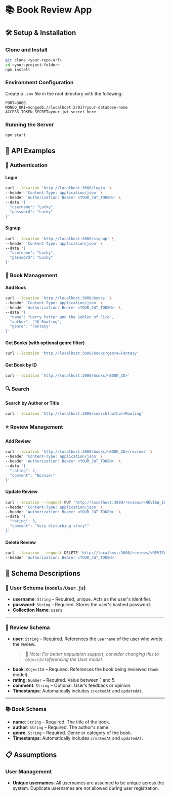 # 📚 Book Review App

## 🛠️ Setup & Installation

### Clone and Install
```bash
git clone <your-repo-url>
cd <your-project-folder>
npm install
```

### Environment Configuration
Create a `.env` file in the root directory with the following:
```env
PORT=3000
MONGO_URI=mongodb://localhost:27017/your-database-name
ACCESS_TOKEN_SECRET=your_jwt_secret_here
```

### Running the Server
```bash
npm start
```

## 🔧 API Examples

### 🔐 Authentication

#### Login
```bash
curl --location 'http://localhost:3000/login' \
--header 'Content-Type: application/json' \
--header 'Authorization: Bearer <YOUR_JWT_TOKEN>' \
--data '{
  "username": "Lucky",
  "password": "Lucky"
}'
```

#### Signup
```bash
curl --location 'http://localhost:3000/signup' \
--header 'Content-Type: application/json' \
--data '{
  "username": "Lucky",
  "password": "Lucky"
}'
```

### 📖 Book Management

#### Add Book
```bash
curl --location 'http://localhost:3000/books' \
--header 'Content-Type: application/json' \
--header 'Authorization: Bearer <YOUR_JWT_TOKEN>' \
--data '{
  "name": "Harry Potter and the Goblet of Fire",
  "author": "JK Rowling",
  "genre": "Fantasy"
}'
```

#### Get Books (with optional genre filter)
```bash
curl --location 'http://localhost:3000/books?genre=Fantasy'
```

#### Get Book by ID
```bash
curl --location 'http://localhost:3000/books/<BOOK_ID>'
```

### 🔍 Search

#### Search by Author or Title
```bash
curl --location 'http://localhost:3000/search?author=Rowling'
```

### ⭐ Review Management

#### Add Review
```bash
curl --location 'http://localhost:3000/books/<BOOK_ID>/reviews' \
--header 'Content-Type: application/json' \
--header 'Authorization: Bearer <YOUR_JWT_TOKEN>' \
--data '{
  "rating": 2,
  "comment": "Normie!"
}'
```

#### Update Review
```bash
curl --location --request PUT 'http://localhost:3000/reviews/<REVIEW_ID>' \
--header 'Content-Type: application/json' \
--header 'Authorization: Bearer <YOUR_JWT_TOKEN>' \
--data '{
  "rating": 3,
  "comment": "Very disturbing story!"
}'
```

#### Delete Review
```bash
curl --location --request DELETE 'http://localhost:3000/reviews/<REVIEW_ID>' \
--header 'Authorization: Bearer <YOUR_JWT_TOKEN>'
```

## 🧩 Schema Descriptions

### 👤 User Schema (`models/User.js`)
- **username**: `String` – Required, unique. Acts as the user's identifier.
- **password**: `String` – Required. Stores the user's hashed password.
- **Collection Name**: `users`

---

### 📝 Review Schema
- **user**: `String` – Required. References the `username` of the user who wrote the review.  
  > 🔁 *Note: For better population support, consider changing this to `ObjectId` referencing the User model.*
- **book**: `ObjectId` – Required. References the book being reviewed (`Book` model).
- **rating**: `Number` – Required. Value between 1 and 5.
- **comment**: `String` – Optional. User’s feedback or opinion.
- **Timestamps**: Automatically includes `createdAt` and `updatedAt`.

---

### 📚 Book Schema
- **name**: `String` – Required. The title of the book.
- **author**: `String` – Required. The author's name.
- **genre**: `String` – Required. Genre or category of the book.
- **Timestamps**: Automatically includes `createdAt` and `updatedAt`.


## 📋 Assumptions

### User Management
- **Unique usernames**: All usernames are assumed to be unique across the system. Duplicate usernames are not allowed during user registration.